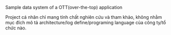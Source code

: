 Sample data system of a OTT(over-the-top) application

Project cá nhân chỉ mang tính chất nghiên cứu và tham khảo, không nhằm mục đích mô tả architecture/log define/programing language của công ty/tổ chức nào.

